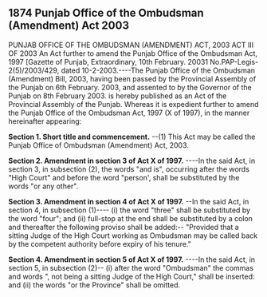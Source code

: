 ## 1874 Punjab Office of the Ombudsman (Amendment) Act 2003
 
PUNJAB OFFICE OF THE OMBUDSMAN
(AMENDMENT) ACT, 2003
ACT III OF 2003
An Act further to amend the Punjab Office of the Ombudsman Act, 1997
[Gazette of Punjab, Extraordinary, 10th February. 20031
No.PAP-Legis-2(5)/2003/429, dated 10-2-2003.----The Punjab Office of the Ombudsman (Amendment) Bill, 2003, having been passed by the Provincial Assembly of the Punjab on 6th February. 2003, and assented to by the Governor of the Punjab on 8th February 2003. is hereby published as an Act of the Provincial Assembly of the Punjab.
Whereas it is expedient further to amend the Punjab Office of the Ombudsman Act, 1997 (X of 1997), in the manner hereinafter appearing:

**Section 1. Short title and commencement.**
--(1) This Act may be called the Punjab Office of Ombudsman (Amendment) Act, 2003.

 

**Section 2. Amendment in section 3 of Act X of 1997.**
----In the said Act, in section 3, in subsection (2), the words "and is", occurring after the words "High Court" and before the word "person', shall be substituted by the words "or any other".

 

**Section 3. Amendment in section 4 of Act X of 1997.**
--In the said Act, in section 4, in subsection (1)----
   (i) the word "three" shall be substituted by the word "four"; and
   (ii) full-stop at the end shall be substituted by a colon and thereafter the following proviso shall be added:--
   "Provided that a sitting Judge of the High Court working as Ombudsman may be called back by the competent authority before expiry of his tenure."

 

**Section 4. Amendment in section 5 of Act X of 1997.**
----In the said Act, in section 5, in subsection (2)--
   (i) after the word "Ombudsman" the commas and words ", not being a sitting Judge of the High Court," shall be inserted: and
   (ii) the words "or the Province" shall be omitted.

